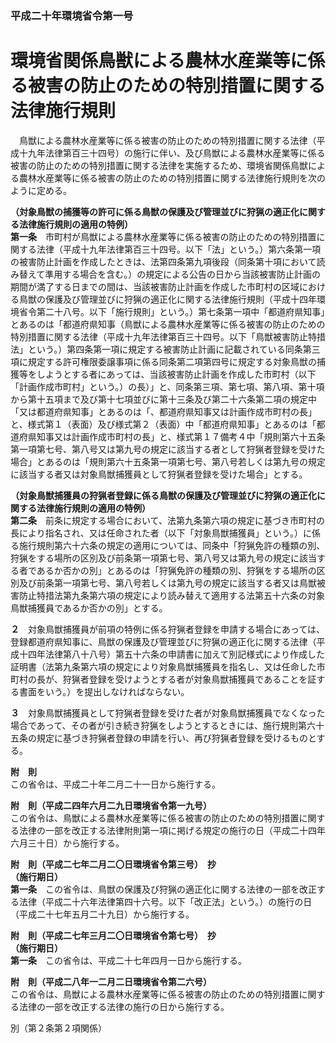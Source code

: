 ### 平成二十年環境省令第一号  
# 環境省関係鳥獣による農林水産業等に係る被害の防止のための特別措置に関する法律施行規則  
　鳥獣による農林水産業等に係る被害の防止のための特別措置に関する法律（平成十九年法律第百三十四号）の施行に伴い、及び鳥獣による農林水産業等に係る被害の防止のための特別措置に関する法律を実施するため、環境省関係鳥獣による農林水産業等に係る被害の防止のための特別措置に関する法律施行規則を次のように定める。  
  
**（対象鳥獣の捕獲等の許可に係る鳥獣の保護及び管理並びに狩猟の適正化に関する法律施行規則の適用の特例）**  
**第一条**　市町村が鳥獣による農林水産業等に係る被害の防止のための特別措置に関する法律（平成十九年法律第百三十四号。以下「法」という。）第六条第一項の被害防止計画を作成したときは、法第四条第九項後段（同条第十項において読み替えて準用する場合を含む。）の規定による公告の日から当該被害防止計画の期間が満了する日までの間は、当該被害防止計画を作成した市町村の区域における鳥獣の保護及び管理並びに狩猟の適正化に関する法律施行規則（平成十四年環境省令第二十八号。以下「施行規則」という。）第七条第一項中「都道府県知事」とあるのは「都道府県知事（鳥獣による農林水産業等に係る被害の防止のための特別措置に関する法律（平成十九年法律第百三十四号。以下「鳥獣被害防止特措法」という。）第四条第一項に規定する被害防止計画に記載されている同条第三項に規定する許可権限委譲事項に係る同条第二項第四号に規定する対象鳥獣の捕獲等をしようとする者にあっては、当該被害防止計画を作成した市町村（以下「計画作成市町村」という。）の長）」と、同条第三項、第七項、第八項、第十項から第十五項まで及び第十七項並びに第十三条及び第二十六条第二項の規定中「又は都道府県知事」とあるのは「、都道府県知事又は計画作成市町村の長」と、様式第１（表面）及び様式第２（表面）中「都道府県知事」とあるのは「都道府県知事又は計画作成市町村の長」と、様式第１７備考４中「規則第六十五条第一項第七号、第八号又は第九号の規定に該当する者として狩猟者登録を受けた場合」とあるのは「規則第六十五条第一項第七号、第八号若しくは第九号の規定に該当する者又は対象鳥獣捕獲員として狩猟者登録を受けた場合」とする。  
  
**（対象鳥獣捕獲員の狩猟者登録に係る鳥獣の保護及び管理並びに狩猟の適正化に関する法律施行規則の適用の特例）**  
**第二条**　前条に規定する場合において、法第九条第六項の規定に基づき市町村の長により指名され、又は任命された者（以下「対象鳥獣捕獲員」という。）に係る施行規則第六十六条の規定の適用については、同条中「狩猟免許の種類の別、狩猟をする場所の区別及び前条第一項第七号、第八号又は第九号の規定に該当する者であるか否かの別」とあるのは「狩猟免許の種類の別、狩猟をする場所の区別及び前条第一項第七号、第八号若しくは第九号の規定に該当する者又は鳥獣被害防止特措法第九条第六項の規定により読み替えて適用する法第五十六条の対象鳥獣捕獲員であるか否かの別」とする。  
  
**２**　対象鳥獣捕獲員が前項の特例に係る狩猟者登録を申請する場合にあっては、登録都道府県知事に、鳥獣の保護及び管理並びに狩猟の適正化に関する法律（平成十四年法律第八十八号）第五十六条の申請書に加えて別記様式により作成した証明書（法第九条第六項の規定により対象鳥獣捕獲員を指名し、又は任命した市町村の長が、狩猟者登録を受けようとする者が対象鳥獣捕獲員であることを証する書面をいう。）を提出しなければならない。  
  
**３**　対象鳥獣捕獲員として狩猟者登録を受けた者が対象鳥獣捕獲員でなくなった場合であって、その者が引き続き狩猟をしようとするときには、施行規則第六十五条の規定に基づき狩猟者登録の申請を行い、再び狩猟者登録を受けるものとする。  
  
**附　則**  
この省令は、平成二十年二月二十一日から施行する。  
  
**附　則（平成二四年六月二九日環境省令第一九号）**  
この省令は、鳥獣による農林水産業等に係る被害の防止のための特別措置に関する法律の一部を改正する法律附則第一項に掲げる規定の施行の日（平成二十四年六月三十日）から施行する。  
  
**附　則（平成二七年二月二〇日環境省令第三号）　抄**  
**（施行期日）**  
**第一条**　この省令は、鳥獣の保護及び狩猟の適正化に関する法律の一部を改正する法律（平成二十六年法律第四十六号。以下「改正法」という。）の施行の日（平成二十七年五月二十九日）から施行する。  
  
**附　則（平成二七年三月二〇日環境省令第七号）　抄**  
**（施行期日）**  
**第一条**　この省令は、平成二十七年四月一日から施行する。  
  
**附　則（平成二八年一二月二日環境省令第二六号）**  
この省令は、鳥獣による農林水産業等に係る被害の防止のための特別措置に関する法律の一部を改正する法律の施行の日から施行する。  
  
別（第２条第２項関係）  

          
        